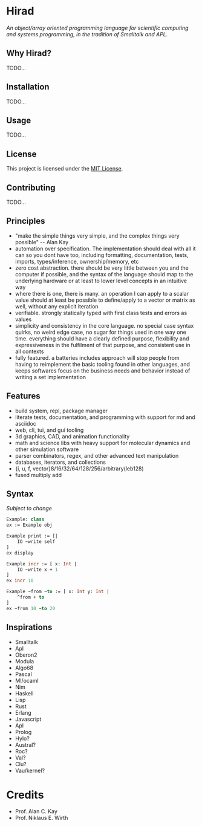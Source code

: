 # Hirad
*An object/array oriented programming language for scientific computing and systems programming, in the tradition of Smalltalk and APL.* 

## Why Hirad?
TODO...

## Installation
TODO...

## Usage
TODO...

## License
This project is licensed under the [MIT License](LICENSE).

## Contributing
TODO...

## Principles
- "make the simple things very simple, and the complex things very possible" -- Alan Kay
- automation over specification. The implementation should deal with all it can so you dont have too, including formatting, documentation, tests, imports, types/inference, ownership/memory, etc
- zero cost abstraction. there should be very little between you and the computer if possible, and the syntax of the language should map to the underlying hardware or at least to lower level concepts in an intuitive way
- where there is one, there is many. an operation I can apply to a scalar value should at least be possible to define/apply to a vector or matrix as well, without any explicit iteration
- verifiable. strongly statically typed with first class tests and errors as values
- simplicity and consistency in the core language. no special case syntax quirks, no weird edge case, no sugar for things used in one way one time. everything should have a clearly defined purpose, flexibility and expressiveness in the fulfilment of that purpose, and consistent use in all contexts
- fully featured. a batteries includes approach will stop people from having to reimplement the basic tooling found in other languages, and keeps softwares focus on the business needs and behavior instead of writing a set implementation

## Features
- build system, repl, package manager
- literate tests, documentation, and programming with support for md and asciidoc
- web, cli, tui, and gui tooling
- 3d graphics, CAD, and animation functionality
- math and science libs with heavy support for molecular dynamics and other simulation software
- parser combinators, regex, and other advanced text manipulation
- databases, iterators, and collections
- {i, u, f, vector}8/16/32/64/128/256/arbitrary(leb128)
- fused multiply add

## Syntax
*Subject to change*

```ocaml
Example: class
ex := Example obj

Example print := [|
    IO ~write self
]
ex display

Example incr := [ x: Int |
    IO ~write x + 1
]
ex incr 10

Example ~from ~to := [ x: Int y: Int |
    ^from + to
]
ex ~from 10 ~to 20

```

## Inspirations

- Smalltalk
- Apl
- Oberon2
- Modula
- Algo68
- Pascal
- Ml/ocaml
- Nim
- Haskell
- Lisp
- Rust
- Erlang
- Javascript
- Apl
- Prolog
- Hylo?
- Austral?
- Roc?
- Val?
- Clu?
- Vau/kernel?

# Credits
- Prof. Alan C. Kay
- Prof. Niklaus E. Wirth

